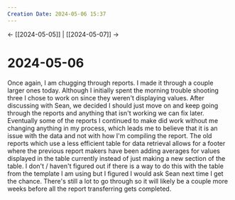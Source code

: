```yaml
---
Creation Date: 2024-05-06 15:37
---
```


<- [[2024-05-05]] | [[2024-05-07]]  ->

# 2024-05-06
Once again, I am chugging through reports. I made it through a couple larger
ones today. Although I initially spent the morning trouble shooting three I
chose to work on since they weren't displaying values. After discussing with
Sean, we decided I should just move on and keep going through the reports and
anything that isn't working we can fix later. Eventually some of the reports I
continued to make did work without me changing anything in my process, which
leads me to believe that it is an issue with the data and not with how I'm
compiling the report. The old reports which use a less efficient table for data
retrieval allows for a footer where the previous report makers have been adding
averages for values displayed in the table currently instead of just making a
new section of the table. I don't / haven't figured out if there is a way to do
this with the table from the template I am using but I figured I would ask Sean
next time I get the chance. There's still a lot to go through so it will likely
be a couple more weeks before all the report transferring gets completed.